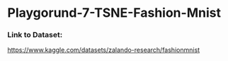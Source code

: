 # Playgorund-7-TSNE-Fashion-Mnist
### Link to Dataset:
https://www.kaggle.com/datasets/zalando-research/fashionmnist
